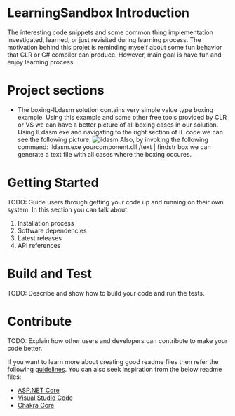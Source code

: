 # LearningSandbox Introduction
The interesting code snippets and some common thing implementation investigated, learned, or just revisited during learning process.
The motivation behind this projet is reminding myself about some fun behavior that CLR or C# compiler can produce. 
However, main goal is have fun and enjoy learning process.

# Project sections
- The boxing-ILdasm solution contains very simple value type boxing example. Using this example and 
some other free tools provided by CLR or VS we can have a better picture of all boxing cases in our
solution.
Using ILdasm.exe and navigating to the right section of IL code we can see the following picture.
![ildasm](https://github.com/[omelianlevkovych]/[LearningSandbox]/blob/[main]/src/Boxing-Ildasm/SimpleBoxing/resources/capture.png?raw=true)
Also, by invoking the following command: 
Ildasm.exe yourcomponent.dll /text | findstr box
we can generate a text file with all cases where the boxing occures.


# Getting Started
TODO: Guide users through getting your code up and running on their own system. In this section you can talk about:
1.	Installation process
2.	Software dependencies
3.	Latest releases
4.	API references

# Build and Test
TODO: Describe and show how to build your code and run the tests. 

# Contribute
TODO: Explain how other users and developers can contribute to make your code better. 

If you want to learn more about creating good readme files then refer the following [guidelines](https://docs.microsoft.com/en-us/azure/devops/repos/git/create-a-readme?view=azure-devops). You can also seek inspiration from the below readme files:
- [ASP.NET Core](https://github.com/aspnet/Home)
- [Visual Studio Code](https://github.com/Microsoft/vscode)
- [Chakra Core](https://github.com/Microsoft/ChakraCore)